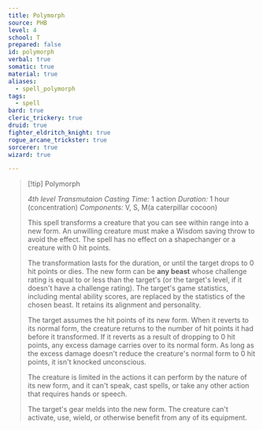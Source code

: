 ```yaml
---
title: Polymorph
source: PHB
level: 4
school: T
prepared: false
id: polymorph
verbal: true
somatic: true
material: true
aliases:
  - spell_polymorph
tags:
  - spell
bard: true
cleric_trickery: true
druid: true
fighter_eldritch_knight: true
rogue_arcane_trickster: true
sorcerer: true
wizard: true

---
```

>[!tip] Polymorph
>
> *4th level Transmutaion*
> *Casting Time:* 1 action
> *Duration:* 1 hour (concentration)
> *Components:* V, S, M(a caterpillar cocoon)
>
>This spell transforms a creature that you can see within range into a new form. An unwilling creature must make a Wisdom saving throw to avoid the effect. The spell has no effect on a shapechanger or a creature with 0 hit points.
>
>The transformation lasts for the duration, or until the target drops to 0 hit points or dies. The new form can be **any beast** whose challenge rating is equal to or less than the target's (or the target's level, if it doesn't have a challenge rating). The target's game statistics, including mental ability scores, are replaced by the statistics of the chosen beast. It retains its alignment and personality.
>
>The target assumes the hit points of its new form. When it reverts to its normal form, the creature returns to the number of hit points it had before it transformed. If it reverts as a result of dropping to 0 hit points, any excess damage carries over to its normal form. As long as the excess damage doesn't reduce the creature's normal form to 0 hit points, it isn't knocked unconscious.
>
>The creature is limited in the actions it can perform by the nature of its new form, and it can't speak, cast spells, or take any other action that requires hands or speech.
>
>The target's gear melds into the new form. The creature can't activate, use, wield, or otherwise benefit from any of its equipment.
>

